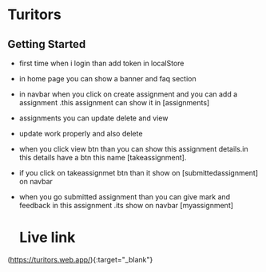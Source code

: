 # Turitors

## Getting Started
* first time when i login than add token in localStore
* in home page you can show a banner and faq section
* in navbar when you click on create assignment and you can add a assignment .this assignment can show it in [assignments]
* assignments you can update delete and view
* update work properly and also delete
* when you click view btn than you can show this assignment details.in this details have a btn this name [takeassignment].
* if you click on takeassignmet btn than it show on [submittedassignment] on navbar
* when you go submitted assignment than you can give mark and feedback in this assignment .its show on navbar [myassignment]
  

  # Live link
 (https://turitors.web.app/){:target="_blank"}
 